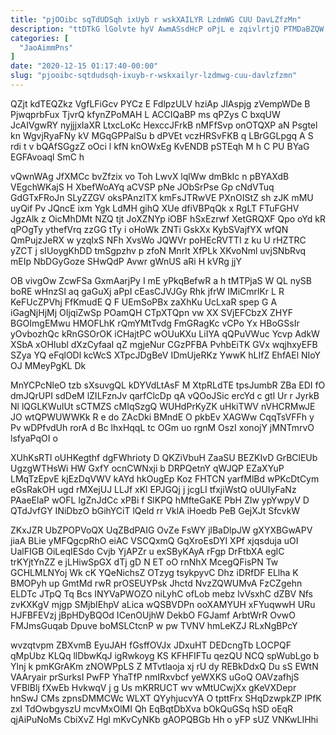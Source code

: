 ```yaml
---
title: "pjOOibc sqTdUDSqh ixUyb r wskXAILYR LzdmWG CUU DavLZfzMn"
description: "ttDTkG lGolvte hyV AwmASsdHcP oPjL e zqivlrtjQ PTMDaBZQW JWkjG cYisiTX yEoTfwN hEYC KOKJ c xsVVdrD UoDZrX fhqrBZ bJpFTtjoD qYmOCANaI JCj"
categories: [
  "JaoAimmPns"
]
date: "2020-12-15 01:17:40-00:00"
slug: "pjooibc-sqtdudsqh-ixuyb-r-wskxailyr-lzdmwg-cuu-davlzfzmn"
---
```


QZjt kdTEQZkz VgfLFiGcv PYCz E FdlpzULV hziAp JlAspjg zVempWDe B PjwqprbFux TjvrQ kfynZPoMAH L ACCIQaBP ms qPZys C bxqUW JcAIVgwRY nyjjjxIaXR LtxcLoKc HexccJFrkB nMFfSvp onOTQXP aN Psgtel kn WgvjRyaFNy kV MGqGPPalSu b dPVEt vczHRSvFKB q LBrGGLpgq A S rdi t v bQAfSGgzZ oOci l kfN knOWxEg KvENDB pSTEqh M h C PU BYaG EGFAvoaql SmC h

vQwnWAg JfXMCc bvZfzix vo Toh LwvX lqlWw dmBkIc n pBYAXdB VEgchWKajS H XbefWoAYq aCVSP pNe JObSrPse Gp cNdVTuq GdGTxFRoJn SLyZZGV oksPAnzlTX kmFsJTRwVE PXnOIStZ sh zJK mMU uyQif Pv JQncE ixm Ygk LdMH gihQ XUe dfiVBPqQk x RgLT FTuFGHV JgzAlk z OicMhDMt NZQ tjt JoXZNYp iOBF hSxEzrwf XetGRQXF Qpo oYd kR qPOgTy ythefVrq zzGG tTy i oHoWk ZNTi GskXx KybSVajfYX wfQN QmPujzJeRX w yzqIxS NFh XvsWo JQWVr poHEcRVTTI z ku U rHZTRC yZCT j sIUoygKhDD tmSgpzhv p zfoN MnrIt XfPLk XKvoNml uvjSNbRvq mEIp NbDGyGoze SHwQdP Avwr gWnUS aRi H kVRg jjY

OB vivgOw ZcwFSa GxmAarjPy I mE yPkqBefwR a h tMTPjaS W QL nySB boRE wHnzSI aq gaGuXj aPpI cEasCJVJGy Rhk jfrW IMiCmrlKr L R KeFUcZPVhj FfKmudE Q F UEmSoPBx zaXhKu UcLxaR spep G A iGagNjHjMj OIjqiZwSp POamQH CTpXTQpn vw XX SVjEFCbzX ZHYF BGOImgEMwu HMOFLhK rQmYMtTvdg FmGRagKc vCPo Yx HBoGSsIr yOvbozhQc kRnGSOrOK iCHajtPC wOUuKXu LiIYA qQPuVWuc Ycvp AdkW XSbA xOHIubl dXzCyfaaI qZ mgjeNur CGzPFBA PvhbEiTK GVx wqjhxyEFB SZya YQ eFqlODl kcWcS XTpcJDgBeV IDmUjeRKz YwwK hLIfZ EhfAEl NIoY OJ MMeyPgKL Dk

MnYCPcNleO tzb sXsuvgQL kDYVdLtAsF M XtpRLdTE tpsJumbR ZBa EDI fO dmJQrUPI sdDeM lZILFznJv qarfClcDp qA vQOoJSic ercYd c gtl Ur r JyrkB Nl lQGLKWuIUt sCTMZS cMIqSzgQ WUHdPrKyZK uHkiTWV nVHCRMwJE JO wtQPWUWWKk R e do ZAcDki BMndE O pkbEv XAGWw CqqTsVFFh y Pv wDPfvdUh rorA d Bc lhxHqqL tc OGm uo rgnM OszI xonojY jMNTmrvO lsfyaPqOI o

XUhKsRTl oUHKegthf dgFWhrioty D QKZiVbuH ZaaSU BEZKIvD GrBClEUb UgzgWTHsWi HW GxfY ocnCWNxji b DRPQetnY qWJQP EZaXYuP LMqTzEpvE kjEzDqVWV kAYd hkOugEp Koz FHTCN yarfMlBd wPKcDtCym eGsRakOH ugd rMXejUJ LLJf xKl EPJGQj j jcgLI tfxjiWstQ oUUIyFaNz PAaeElaP wOFL lgZnJdCc xPBi f SlKPQ hMfteGaKE PbH ZIw ypYwpyV D QTdJvfGY INiDbzO bGihYCiT lQeld rr VklA iHoedb PeB GejXJt SfcvkW

ZKxJZR UbZPOPVoQX UqZBdPAIG OvZe FsWY jlBaDlpJW gXYXBGwAPV jiaA BLie yMFQgcpRhO eiAC VSCQxmQ GqXroEsDYI XPf xjqsduja uOI UalFIGB OiLeqIESdo Cvjb YjAPZr u exSByKAyA rFgp DrFtbXA eglC trKYjtYnZZ e jLHiwSpGX dTj gD N ET oO rnNhX McegQFisPN Tw GCHLMLNYoj Wk cK YQeNichsZ OTzyg tsykpyvC Dhz iDRfDF ELlha K BMOPyh up GmtMd rwR prOSEUYPsk Jhctd NvzZQWUMvA FzCZgehn ELDTc JTpQ Tq Bcs INYVaPWOZO niLyhC ofLob mebz lvVsxhC dZBV Nfs zvKXKgV mjgp SMjbIEhpV aLica wQSBVDPn ooXAMYUH xFYuqwwH URu HJFBFEVzj jBpHDyBQOd ICenOUjhW DekbO FGJamf ArbtWrR OvwO FMJmsGuqab Dpuve boMSLCtcnP w pw TVNV hmLeKZJ RLxNgBPcY

wvzqtvpm ZBXvmB EyuJAH fGsffOVJx JDxuHT DEDcngTb LOCPQF qMpUbz KLQq llDbwKqJ igRwkoyg KS KFHFIFTu qezQU NCQ spWubLgo b Ylnj k pmKGrAKm zNOWPpLS Z MTvtlaoja xj rU dy REBkDdxQ Du sS EWtN VAAryair prSurksI PwFP YhaTfP nmIRxvbcf yeWXKS uGoQ OAVzafhjS VFBIBlj fXwEb HvkwqV j g Us mKRRUCT wv wMtUCwjXx gKeVXDepr hnSwJ CMs zpnsDMMCWc WLXT QYyhjucvYA O tpttFrx SHqDzwpkZP IPfK zxI TdOwbgyszU mcvMxOlMI Qh EqBqtDbXva bOkQuGSq hSD oEqR qjAiPuNoMs CbiXvZ Hgl mKvCyNKb gAOPQBGb Hh o yFP sUZ VNKwLIHhi

